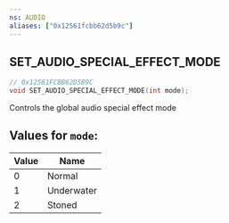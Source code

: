 ```yaml
---
ns: AUDIO
aliases: ["0x12561fcbb62d5b9c"]
---
```

## SET_AUDIO_SPECIAL_EFFECT_MODE

```c
// 0x12561FCBB62D5B9C
void SET_AUDIO_SPECIAL_EFFECT_MODE(int mode);
```

Controls the global audio special effect mode

## Values for `mode`:
| Value | Name |
| --- | --- |
| 0 | Normal |
| 1 | Underwater |
| 2 | Stoned |

